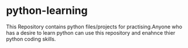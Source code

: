 # python-learning

This Repository contains python files/projects for practising.Anyone who has a desire to learn python can use this repository and enahnce thier python coding skills.
